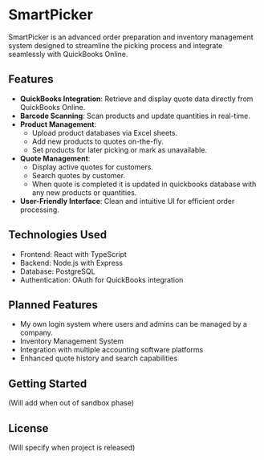 # SmartPicker

SmartPicker is an advanced order preparation and inventory management system designed to streamline the picking process and integrate seamlessly with QuickBooks Online.

## Features

- **QuickBooks Integration**: Retrieve and display quote data directly from QuickBooks Online.
- **Barcode Scanning**: Scan products and update quantities in real-time.
- **Product Management**: 
  - Upload product databases via Excel sheets.
  - Add new products to quotes on-the-fly.
  - Set products for later picking or mark as unavailable.
- **Quote Management**: 
  - Display active quotes for customers.
  - Search quotes by customer.
  - When quote is completed it is updated in quickbooks database with any new products or quantities. 
- **User-Friendly Interface**: Clean and intuitive UI for efficient order processing.

## Technologies Used

- Frontend: React with TypeScript
- Backend: Node.js with Express
- Database: PostgreSQL
- Authentication: OAuth for QuickBooks integration

## Planned Features
- My own login system where users and admins can be managed by a company.
- Inventory Management System
- Integration with multiple accounting software platforms
- Enhanced quote history and search capabilities

## Getting Started

(Will add when out of sandbox phase)


## License

(Will specify when project is released)

